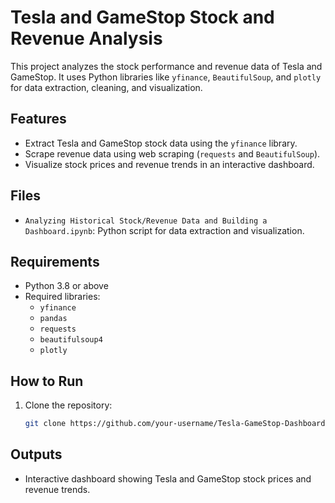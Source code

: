 # Tesla and GameStop Stock and Revenue Analysis

This project analyzes the stock performance and revenue data of Tesla and GameStop. It uses Python libraries like `yfinance`, `BeautifulSoup`, and `plotly` for data extraction, cleaning, and visualization.

## Features
- Extract Tesla and GameStop stock data using the `yfinance` library.
- Scrape revenue data using web scraping (`requests` and `BeautifulSoup`).
- Visualize stock prices and revenue trends in an interactive dashboard.

## Files
- `Analyzing Historical Stock/Revenue Data and Building a Dashboard.ipynb`: Python script for data extraction and visualization.

## Requirements
- Python 3.8 or above
- Required libraries:
  - `yfinance`
  - `pandas`
  - `requests`
  - `beautifulsoup4`
  - `plotly`

## How to Run
1. Clone the repository:
   ```bash
   git clone https://github.com/your-username/Tesla-GameStop-Dashboard.git
## Outputs
- Interactive dashboard showing Tesla and GameStop stock prices and revenue trends.
